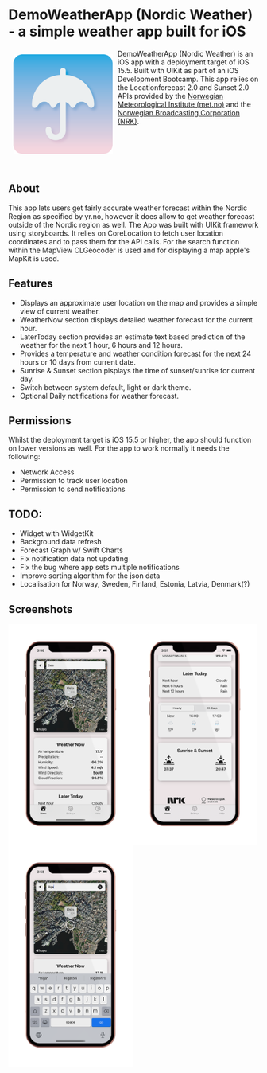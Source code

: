 # DemoWeatherApp (Nordic Weather) - a simple weather app built for iOS

<img src="/Readme/NordicWeather.png" align="left"
width="200" hspace="10" vspace="10">

DemoWeatherApp (Nordic Weather) is an iOS app with a deployment target of iOS 15.5.
Built with UIKit as part of an iOS Development Bootcamp.
This app relies on the Locationforecast 2.0 and Sunset 2.0 APIs provided by the [Norwegian Meteorological Institute (met.no)](https://www.met.no/) and the [Norwegian Broadcasting Corporation (NRK)](https://www.nrk.no/).<br/><br/><br/><br/><br/><br/>

## About
This app lets users get fairly accurate weather forecast within the Nordic Region as specified by yr.no, however it does allow to get weather forecast outside of the Nordic region as well.
The App was built with UIKit framework using storyboards. It relies on CoreLocation to fetch user location coordinates and to pass them for the API calls. For the search function within the MapView CLGeocoder is used and for displaying a map apple's MapKit is used.

## Features
- Displays an approximate user location on the map and provides a simple view of current weather.
- WeatherNow section displays detailed weather forecast for the current hour.
- LaterToday section provides an estimate text based prediction of the weather for the next 1 hour, 6 hours and 12 hours.
- Provides a temperature and weather condition forecast for the next 24 hours or 10 days from current date.
- Sunrise & Sunset section pisplays the time of sunset/sunrise for current day.
- Switch between system default, light or dark theme.
- Optional Daily notifications for weather forecast.

## Permissions
Whilst the deployment target is iOS 15.5 or higher, the app should function on lower versions as well.
For the app to work normally it needs the following:
- Network Access
- Permission to track user location
- Permission to send notifications

## TODO:
- Widget with WidgetKit
- Background data refresh
- Forecast Graph w/ Swift Charts
- Fix notification data not updating
- Fix the bug where app sets multiple notifications
- Improve sorting algorithm for the json data
- Localisation for Norway, Sweden, Finland, Estonia, Latvia, Denmark(?)

## Screenshots
<img src="/Readme/WeatherApp001.png" align="left"
width="250">
<img src="/Readme/WeatherApp002.png" align="left"
width="250">
<img src="/Readme/WeatherApp003.png" align="left"
width="250">
